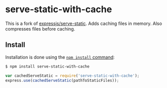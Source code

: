 # serve-static-with-cache

This is a fork of [expressjs/serve-static](https://github.com/expressjs/serve-static).
Adds caching files in memory. Also compresses files before caching. 

## Install

Installation is done using the
[`npm install` command](https://docs.npmjs.com/getting-started/installing-npm-packages-locally):

```sh
$ npm install serve-static-with-cache
```


```js
var cachedServeStatic = require('serve-static-with-cache');
express.use(cachedServeStatic(pathToStaticFiles));
```

